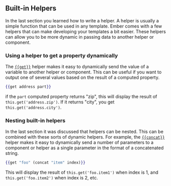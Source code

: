 ## Built-in Helpers

In the last section you learned how to write a helper.
A helper is usually a simple function that can be
used in any template.
Ember comes with a few helpers that can make developing your
templates a bit easier.
These helpers can allow you to be more dynamic in
passing data to another helper or component.

### Using a helper to get a property dynamically

The [`{{get}}`][1] helper makes it easy to dynamically send the value of a
variable to another helper or component.
This can be useful if you want
to output one of several values based on the result of a computed property.

[1]: http://emberjs.com/api/classes/Ember.Templates.helpers.html#method_get

```handlebars
{{get address part}}
```

if the `part` computed property returns "zip", this will display the result of
`this.get('address.zip')`. If it returns "city", you get `this.get('address.city')`.

### Nesting built-in helpers

In the last section it was discussed that helpers can be nested.
This can be combined with these sorts of dynamic helpers.
For example, the [`{{concat}}`][1] helper makes it easy to dynamically send
a number of parameters to a component or helper as a single parameter in the
format of a concatenated string.

[1]: http://emberjs.com/api/classes/Ember.Templates.helpers.html#method_concat

```handlebars
{{get "foo" (concat "item" index)}}
```

This will display the result of `this.get('foo.item1')` when index is 1,
and `this.get('foo.item2')` when index is 2, etc.
